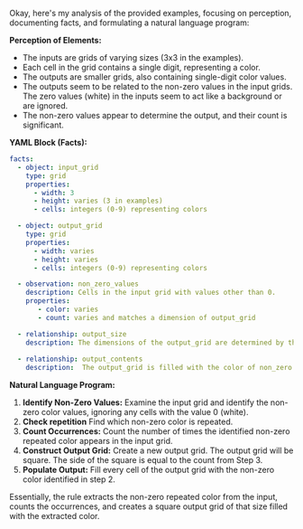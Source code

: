 Okay, here's my analysis of the provided examples, focusing on perception, documenting facts, and formulating a natural language program:

**Perception of Elements:**

*   The inputs are grids of varying sizes (3x3 in the examples).
*   Each cell in the grid contains a single digit, representing a color.
*   The outputs are smaller grids, also containing single-digit color values.
*   The outputs seem to be related to the non-zero values in the input grids. The zero values (white) in the inputs seem to act like a background or are ignored.
*   The non-zero values appear to determine the output, and their count is significant.

**YAML Block (Facts):**


```yaml
facts:
  - object: input_grid
    type: grid
    properties:
      - width: 3
      - height: varies (3 in examples)
      - cells: integers (0-9) representing colors

  - object: output_grid
    type: grid
    properties:
      - width: varies
      - height: varies
      - cells: integers (0-9) representing colors

  - observation: non_zero_values
    description: Cells in the input grid with values other than 0.
    properties:
       - color: varies
       - count: varies and matches a dimension of output_grid

  - relationship: output_size
    description: The dimensions of the output_grid are determined by the count of the repeated non-zero color in the input_grid.
    
  - relationship: output_contents
    description:  The output_grid is filled with the color of non_zero values found in the input_grid.
```


**Natural Language Program:**

1.  **Identify Non-Zero Values:** Examine the input grid and identify the non-zero color values, ignoring any cells with the value 0 (white).
2.  **Check repetition** Find which non-zero color is repeated.
3.  **Count Occurrences:** Count the number of times the identified non-zero repeated color appears in the input grid.
4.  **Construct Output Grid:** Create a new output grid. The output grid will be square. The side of the square is equal to the count from Step 3.
5.  **Populate Output:** Fill every cell of the output grid with the non-zero color identified in step 2.

Essentially, the rule extracts the non-zero repeated color from the input, counts the occurrences, and creates a square output grid of that size filled with the extracted color.

